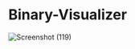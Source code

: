 # Binary-Visualizer

![Screenshot (119)](https://user-images.githubusercontent.com/62005970/204498308-932b2df1-879d-4dd8-89c4-35b2d43d2d66.png)
